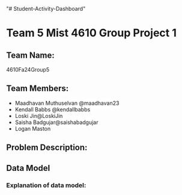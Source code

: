 "# Student-Activity-Dashboard" 
<h1>Team 5 Mist 4610 Group Project 1</h1>

<h2>Team Name:</h2>
<p>4610Fa24Group5</p>

<h2>Team Members:</h2>
<ul>
  <li>Maadhavan Muthuselvan @maadhavan23</li>
  <li>Kendall Babbs @kendallbabbs</li>
  <li>Loski Jin@LoskiJin</li>
  <li>Saisha Badgujar@saishabadgujar</li>
  <li>Logan Maston</li>
</ul>

<h2>Problem Description:</h2>
<p></p>

<h2>Data Model</h2>

<h3>Explanation of data model:</h3>
<p></p>
